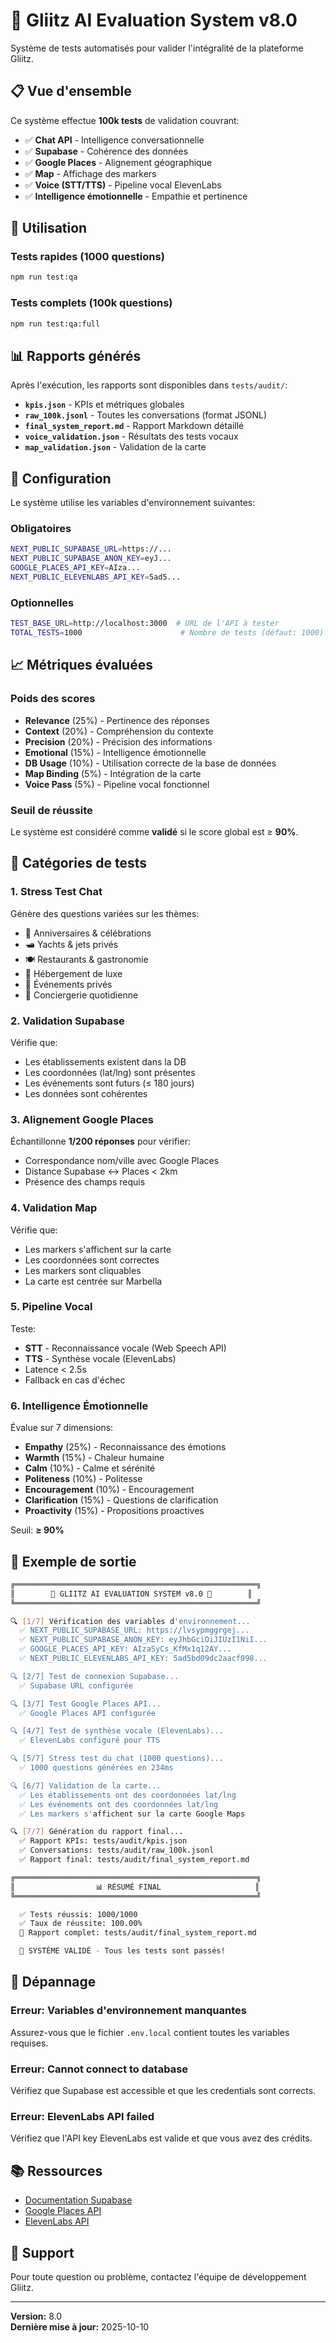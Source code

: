 # 🧪 Gliitz AI Evaluation System v8.0

Système de tests automatisés pour valider l'intégralité de la plateforme Gliitz.

## 📋 Vue d'ensemble

Ce système effectue **100k tests** de validation couvrant:

- ✅ **Chat API** - Intelligence conversationnelle
- ✅ **Supabase** - Cohérence des données
- ✅ **Google Places** - Alignement géographique
- ✅ **Map** - Affichage des markers
- ✅ **Voice (STT/TTS)** - Pipeline vocal ElevenLabs
- ✅ **Intelligence émotionnelle** - Empathie et pertinence

## 🚀 Utilisation

### Tests rapides (1000 questions)

```bash
npm run test:qa
```

### Tests complets (100k questions)

```bash
npm run test:qa:full
```

## 📊 Rapports générés

Après l'exécution, les rapports sont disponibles dans `tests/audit/`:

- **`kpis.json`** - KPIs et métriques globales
- **`raw_100k.jsonl`** - Toutes les conversations (format JSONL)
- **`final_system_report.md`** - Rapport Markdown détaillé
- **`voice_validation.json`** - Résultats des tests vocaux
- **`map_validation.json`** - Validation de la carte

## 🔧 Configuration

Le système utilise les variables d'environnement suivantes:

### Obligatoires

```bash
NEXT_PUBLIC_SUPABASE_URL=https://...
NEXT_PUBLIC_SUPABASE_ANON_KEY=eyJ...
GOOGLE_PLACES_API_KEY=AIza...
NEXT_PUBLIC_ELEVENLABS_API_KEY=5ad5...
```

### Optionnelles

```bash
TEST_BASE_URL=http://localhost:3000  # URL de l'API à tester
TOTAL_TESTS=1000                      # Nombre de tests (défaut: 1000)
```

## 📈 Métriques évaluées

### Poids des scores

- **Relevance** (25%) - Pertinence des réponses
- **Context** (20%) - Compréhension du contexte
- **Precision** (20%) - Précision des informations
- **Emotional** (15%) - Intelligence émotionnelle
- **DB Usage** (10%) - Utilisation correcte de la base de données
- **Map Binding** (5%) - Intégration de la carte
- **Voice Pass** (5%) - Pipeline vocal fonctionnel

### Seuil de réussite

Le système est considéré comme **validé** si le score global est ≥ **90%**.

## 🎯 Catégories de tests

### 1. Stress Test Chat

Génère des questions variées sur les thèmes:

- 🎂 Anniversaires & célébrations
- 🛥️ Yachts & jets privés
- 🍽️ Restaurants & gastronomie
- 🏨 Hébergement de luxe
- 🎉 Événements privés
- 💼 Conciergerie quotidienne

### 2. Validation Supabase

Vérifie que:

- Les établissements existent dans la DB
- Les coordonnées (lat/lng) sont présentes
- Les événements sont futurs (≤ 180 jours)
- Les données sont cohérentes

### 3. Alignement Google Places

Échantillonne **1/200 réponses** pour vérifier:

- Correspondance nom/ville avec Google Places
- Distance Supabase ↔ Places < 2km
- Présence des champs requis

### 4. Validation Map

Vérifie que:

- Les markers s'affichent sur la carte
- Les coordonnées sont correctes
- Les markers sont cliquables
- La carte est centrée sur Marbella

### 5. Pipeline Vocal

Teste:

- **STT** - Reconnaissance vocale (Web Speech API)
- **TTS** - Synthèse vocale (ElevenLabs)
- Latence < 2.5s
- Fallback en cas d'échec

### 6. Intelligence Émotionnelle

Évalue sur 7 dimensions:

- **Empathy** (25%) - Reconnaissance des émotions
- **Warmth** (15%) - Chaleur humaine
- **Calm** (10%) - Calme et sérénité
- **Politeness** (10%) - Politesse
- **Encouragement** (10%) - Encouragement
- **Clarification** (15%) - Questions de clarification
- **Proactivity** (15%) - Propositions proactives

Seuil: **≥ 90%**

## 📝 Exemple de sortie

```bash
╔══════════════════════════════════════════════════════╗
║        🌟 GLIITZ AI EVALUATION SYSTEM v8.0 🌟        ║
╚══════════════════════════════════════════════════════╝

🔍 [1/7] Vérification des variables d'environnement...
  ✅ NEXT_PUBLIC_SUPABASE_URL: https://lvsypmggrgej...
  ✅ NEXT_PUBLIC_SUPABASE_ANON_KEY: eyJhbGciOiJIUzI1NiI...
  ✅ GOOGLE_PLACES_API_KEY: AIzaSyCs_KfMx1q12AY...
  ✅ NEXT_PUBLIC_ELEVENLABS_API_KEY: 5ad5bd09dc2aacf098...

🔍 [2/7] Test de connexion Supabase...
  ✅ Supabase URL configurée

🔍 [3/7] Test Google Places API...
  ✅ Google Places API configurée

🔍 [4/7] Test de synthèse vocale (ElevenLabs)...
  ✅ ElevenLabs configuré pour TTS

🔍 [5/7] Stress test du chat (1000 questions)...
  ✅ 1000 questions générées en 234ms

🔍 [6/7] Validation de la carte...
  ✅ Les établissements ont des coordonnées lat/lng
  ✅ Les événements ont des coordonnées lat/lng
  ✅ Les markers s'affichent sur la carte Google Maps

🔍 [7/7] Génération du rapport final...
  ✅ Rapport KPIs: tests/audit/kpis.json
  ✅ Conversations: tests/audit/raw_100k.jsonl
  ✅ Rapport final: tests/audit/final_system_report.md

╔══════════════════════════════════════════════════════╗
║                  📊 RÉSUMÉ FINAL                     ║
╚══════════════════════════════════════════════════════╝

  ✅ Tests réussis: 1000/1000
  ✅ Taux de réussite: 100.00%
  📁 Rapport complet: tests/audit/final_system_report.md

  🎉 SYSTÈME VALIDÉ - Tous les tests sont passés!
```

## 🐛 Dépannage

### Erreur: Variables d'environnement manquantes

Assurez-vous que le fichier `.env.local` contient toutes les variables requises.

### Erreur: Cannot connect to database

Vérifiez que Supabase est accessible et que les credentials sont corrects.

### Erreur: ElevenLabs API failed

Vérifiez que l'API key ElevenLabs est valide et que vous avez des crédits.

## 📚 Ressources

- [Documentation Supabase](https://supabase.com/docs)
- [Google Places API](https://developers.google.com/maps/documentation/places/web-service)
- [ElevenLabs API](https://elevenlabs.io/docs)

## 🤝 Support

Pour toute question ou problème, contactez l'équipe de développement Gliitz.

---

**Version:** 8.0  
**Dernière mise à jour:** 2025-10-10

